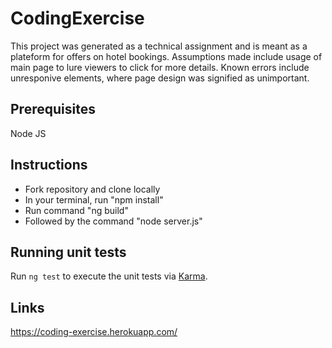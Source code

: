 # CodingExercise

This project was generated as a technical assignment and is meant as a plateform for offers on hotel bookings. Assumptions made include usage of main page to lure viewers to click for more details. Known errors include unresponive elements, where page design was signified as unimportant.  

## Prerequisites

Node JS

## Instructions

* Fork repository and clone locally
* In your terminal, run "npm install" 
* Run command "ng build" 
* Followed by the command "node server.js"



## Running unit tests

Run `ng test` to execute the unit tests via [Karma](https://karma-runner.github.io).


## Links

https://coding-exercise.herokuapp.com/
